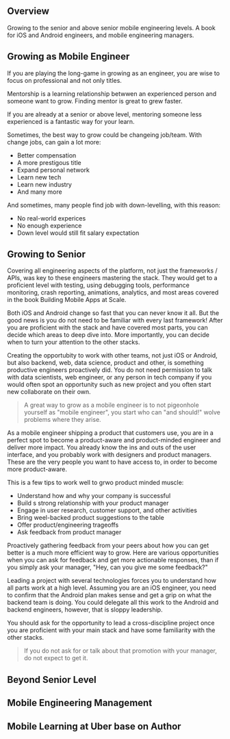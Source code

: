 ## Overview

Growing to the senior and above senior mobile engineering levels. A book for iOS and Android engineers, and mobile engineering managers.

## Growing as Mobile Engineer

If you are playing the long-game in growing as an engineer, you are wise to focus on professional and not only titles.

Mentorship is a learning relationship betwwen an experienced person and someone want to grow. Finding mentor is great to grew faster.

If you are already at a senior or above level, mentoring someone less experienced is a fantastic way for your learn.

Sometimes, the best way to grow could be changeing job/team. With change jobs, can gain a lot more:

- Better compensation
- A more prestigous title
- Expand personal network
- Learn new tech
- Learn new industry
- And many more

And sometimes, many people find job with down-levelling, with this reason:

- No real-world experices
- No enough experience
- Down level would still fit salary expectation

## Growing to Senior

Covering all engineering aspects of the platform, not just the frameworks / APIs, was key to these engineers mastering the stack. They would get to a proficient level with testing, using debugging tools, performance monitoring, crash reporting, animations, analytics, and most areas covered in the book Building Mobile Apps at Scale.

Both iOS and Android change so fast that you can never know it all. But the good news is you do not need to be familiar with every last framework! After you are proficient with the stack and have covered most parts, you can decide which areas to deep dive into. More importantly, you can decide when to turn your attention to the other stacks.

Creating the opportubity to work with other teams, not just iOS or Android, but also backend, web, data science, product and other, is something productive engineers proactively did. You do not need permission to talk with data scientists, web engineer, or any person in tech company if you would often spot an opportunity such as new project and you often start new collaborate on their own.

> A great way to grow as a mobile engineer is to not pigeonhole yourself as "mobile engineer", you start who can "and should!" wolve problems where they arise.

As a mobile engineer shipping a product that customers use, you are in a perfect spot to become a product-aware and product-minded engineer and deliver more impact. You already know the ins and outs of the user interface, and you probably work with designers and product managers. These are the very people you want to have access to, in order to become more product-aware.

This is a few tips to work well to grwo product minded muscle:

- Understand how and why your company is successful
- Build s strong relationship with your product manager
- Engage in user research, customer support, and other activities
- Bring weel-backed product suggestions to the table
- Offer product/engineering trageoffs
- Ask feedback from product manager

Proactively gathering feedback from your peers about how you can get better is a much more efficient way to grow. Here are various opportunities when you can ask for feedback and get more actionable responses, than if you simply ask your manager, "Hey, can you give me some feedback?"

Leading a project with several technologies forces you to understand how all parts work at a high level. Assuming you are an iOS engineer, you need to confirm that the Android plan makes sense and get a grip on what the backend team is doing. You could delegate all this work to the Android and backend engineers, however, that is sloppy leadership. 

You should ask for the opportunity to lead a cross-discipline project once you are proficient with your main stack and have some familiarity with the other stacks.

> If you do not ask for or talk about that promotion with your manager, do not expect to get it.


## Beyond Senior Level

## Mobile Engineering Management

## Mobile Learning at Uber base on Author